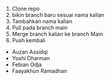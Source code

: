 1. Clone repo
2. bikin branch baru sesuai nama kalian
3. Tambahkan nama kalian
4. Pull pada branch main
5. Merge branch kalian ke branch Main
6. Push kembali

- Auzan Assidqi
- Yoshi Dharman
- Febian Odja
- Faayakhun Ramadhan
